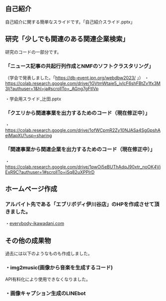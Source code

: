## 自己紹介
自己紹介に関する簡単なスライドです。「自己紹介スライド.pptx」

## 研究「少しでも関連のある関連企業検索」
 研究のコードの一部分です。
### 「ニュース記事の共起行列作成とNMFのソフトクラスタリング」

（学会で発表しました。「https://db-event.jpn.org/webdbw2023/
」）
・https://colab.research.google.com/drive/1GVtmWtaie5_ivlcF6shFBtZv1fx3M3Ij?authuser=1&hl=ja#scrollTo=_AGng7gFtlVp


・学会用スライド_辻田.pptx

### 「クエリから関連事業を出力するためのコード（現在修正中）」
・https://colab.research.google.com/drive/1ofWCpmR2Zy10NJASa4SgGpshAejMapXU?usp=sharing
### 「関連事業から関連企業を出力するためのコード（現在修正中）」
・https://colab.research.google.com/drive/1pwOj5eBUThAdqJ90xtr_noOK4VjExR9C?authuser=1#scrollTo=iSq82uXPPIrD


## ホームページ作成 
### アルバイト先である「エブリボディ伊川谷店」のHPを作成させて頂きました。
・[everybody-ikawadani.com](https://everybody-ikawadani.com/)


## その他の成果物
過去には以下のようなものも作成しました。
### ・img2music(画像から音楽を生成するコード)
API有料化により使用できなくなりました。
### ・画像キャプション生成のLINEbot

